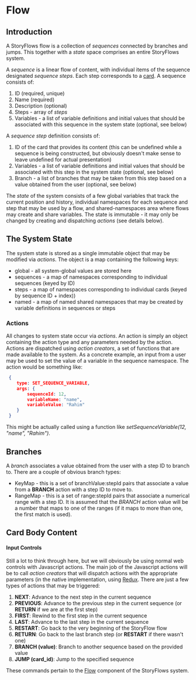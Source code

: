 # Flow
## Introduction
A StoryFlows flow is a collection of _sequences_ connected by branches and jumps. This together with a _state_ space comprises an entire StoryFlows system.

A _sequence_ is a linear flow of content, with individual items of the sequence designated _sequence steps_. Each step corresponds to a [card](cards.md). A sequence consists of:

1. ID (required, unique)
2. Name (required)
3. Description (optional)
4. Steps - array of _steps_
5. Variables - a list of variable definitions and initial values that should be associated with this sequence in the system state (optional, see below)

A _sequence step_ definition consists of:

1. ID of the card that provides its content (this can be undefined while a sequence is being constructed, but obviously doesn't make sense to leave undefined for actual presentation)
2. Variables - a list of variable definitions and initial values that should be associated with this step in the system state (optional, see below)
3. Branch - a list of branches that may be taken from this step based on a value obtained from the user (optional, see below)

The _state_ of the system consists of a few global variables that track the current position and history, individual namespaces for each sequence and step that may be used by a flow, and shared-namespaces area where flows may create and share variables. The state is immutable - it may only be changed by creating and dispatching _actions_ (see details below).

## The System State
The system state is stored as a single immutable object that may be modified via _actions_. The object is a map containing the following keys:

* global - all system-global values are stored here
* sequences - a map of namespaces corresponding to individual sequences (keyed by ID)
* steps - a map of namespaces corresponding to individual cards (keyed by sequence ID + index))
* named - a map of named shared namespaces that may be created by variable definitions in sequences or steps

### Actions
All changes to system state occur via _actions_. An action is simply an object containing the action type and any parameters needed by the action. Actions are dispatched using _action creators_, a set of functions that are made available to the system. As a concrete example, an input from a user may be used to set the value of a variable in the sequence namespace. The action would be something like:

```json
 {
    type: SET_SEQUENCE_VARIABLE,
    args: {
        sequenceId: 12,
        variableName: "name",
        variableValue: "Rahim"
    }
 }
```
This might be actually called using a function like _setSequenceVariable(12, "name", "Rahim")_.

## Branches
A _branch_ associates a value obtained from the user with a step ID to branch to. There are a couple of obvious branch types:
* KeyMap - this is a set of branchValue:stepId pairs that associate a value from a __BRANCH__ action with a step ID to move to.
* RangeMap - this is a set of range:stepId pairs that associate a numerical range with a step ID. It is assumed that the _BRANCH_ action value will be a number that maps to one of the ranges (if it maps to more than one, the first match is used).


## Card Body Content

#### Input Controls
Still a lot to think through here, but we will obviously be using normal web controls with Javascript actions. The main job of the Javascript actions will be to call _action creators_ that will dispatch actions with the appropriate parameters (in the native implementation, using <a href="https://github.com/rackt/redux" target="_blank">Redux</a>. There are just a few types of actions that may be triggered:

1. __NEXT__: Advance to the next step in the current sequence
2. __PREVIOUS__: Advance to the previous step in the current sequence (or __RETURN__ if we are at the first step)
3. __FIRST__: Rewind to the first step in the current sequence
4. __LAST__: Advance to the last step in the current sequence
5. __RESTART__: Go back to the very beginning of the StoryFlow flow
6. __RETURN__: Go back to the last branch step (or __RESTART__ if there wasn't one)
7. __BRANCH (value)__: Branch to another sequence based on the provided value
8. __JUMP (card_id)__: Jump to the specified sequence

These commands pertain to the [Flow](flow.md) component of the StoryFlows system.

